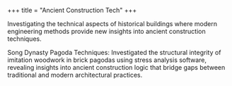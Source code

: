 +++
title = "Ancient Construction Tech"
+++

Investigating the technical aspects of historical buildings where modern engineering methods provide new insights into ancient construction techniques. 

<!--more-->

Song Dynasty Pagoda Techniques: Investigated the structural integrity of imitation woodwork in brick pagodas using stress analysis software, revealing insights into ancient construction logic that bridge gaps between traditional and modern architectural practices.
